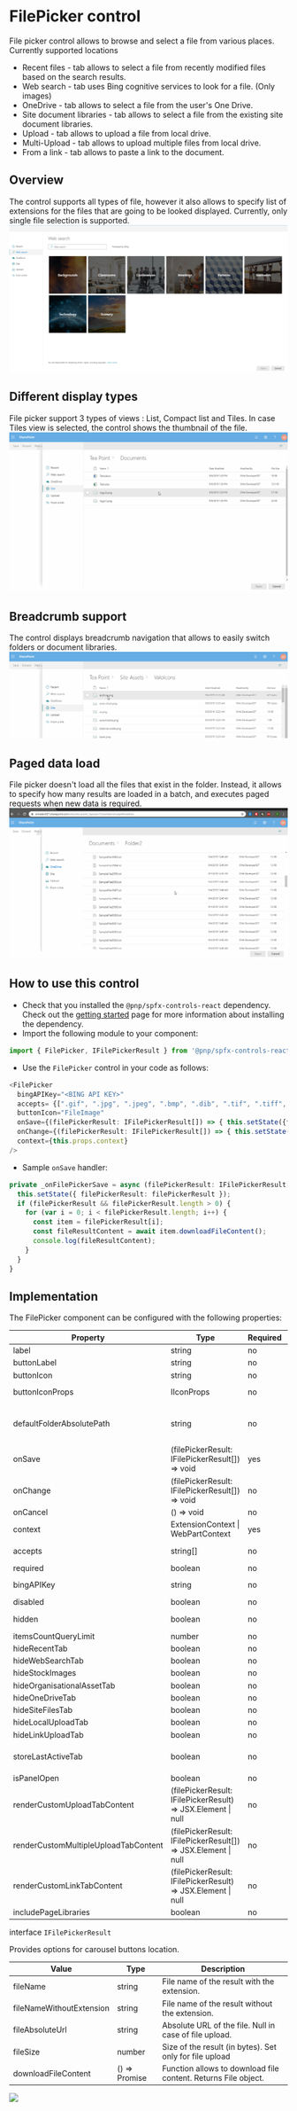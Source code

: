 # FilePicker control

File picker control allows to browse and select a file from various places.
Currently supported locations
- Recent files - tab allows to select a file from recently modified files based on the search results.
- Web search - tab uses Bing cognitive services to look for a file. (Only images)
- OneDrive - tab allows to select a file from the user's One Drive.
- Site document libraries - tab allows to select a file from the existing site document libraries.
- Upload - tab allows to upload a file from local drive.
- Multi-Upload - tab allows to upload multiple files from local drive.
- From a link - tab allows to paste a link to the document.

## Overview
The control supports all types of file, however it also allows to specify list of extensions for the files that are going to be looked displayed. Currently, only single file selection is supported. 
![File Picker overview](../assets/FilePickerOverview.png)


## Different display types
File picker support 3 types of views : List, Compact list and Tiles. In case Tiles view is selected, the control shows the thumbnail of the file.
![File Picker views](../assets/FilePickerViews.gif)


## Breadcrumb support
The control displays breadcrumb navigation that allows to easily switch folders or document libraries.
![File Picker breadcrumb](../assets/FilePickerBreadcrumb.gif)

## Paged data load
File picker doesn't load all the files that exist in the folder. Instead, it allows to specify how many results are loaded in a batch, and executes paged requests when new data is required.
![File Picker paged data load](../assets/FilePickerPaging.gif)


## How to use this control

- Check that you installed the `@pnp/spfx-controls-react` dependency. Check out the [getting started](../../#getting-started) page for more information about installing the dependency.
- Import the following module to your component:

```TypeScript
import { FilePicker, IFilePickerResult } from '@pnp/spfx-controls-react/lib/FilePicker';
```

- Use the `FilePicker` control in your code as follows:

```TypeScript
<FilePicker
  bingAPIKey="<BING API KEY>"
  accepts= {[".gif", ".jpg", ".jpeg", ".bmp", ".dib", ".tif", ".tiff", ".ico", ".png", ".jxr", ".svg"]}
  buttonIcon="FileImage"
  onSave={(filePickerResult: IFilePickerResult[]) => { this.setState({filePickerResult }) }}
  onChange={(filePickerResult: IFilePickerResult[]) => { this.setState({filePickerResult }) }}
  context={this.props.context}
/>
```

- Sample `onSave` handler:

```TypeScript
private _onFilePickerSave = async (filePickerResult: IFilePickerResult[]) => {
  this.setState({ filePickerResult: filePickerResult });
  if (filePickerResult && filePickerResult.length > 0) {
    for (var i = 0; i < filePickerResult.length; i++) {
      const item = filePickerResult[i];
      const fileResultContent = await item.downloadFileContent();
      console.log(fileResultContent);
    }
  }
}
```

## Implementation

The FilePicker component can be configured with the following properties:

| Property | Type | Required | Description |
| ---- | ---- | ---- | ---- |
| label | string | no | Specifies the text describing the file picker. |
| buttonLabel | string | no | Specifies the label of the file picker button. |
| buttonIcon | string | no | In case it is provided the file picker will be rendered as an action button. |
| buttonIconProps | IIconProps | no | In case it is provided the file picker will be rendered as an Icon the and all can define Properties for Icon  |
| defaultFolderAbsolutePath | string | no | Optional string parameter to set a default active folder/library for the SiteFilesTab. E.g. `"https://contoso.sharepoint.com/teams/siteName/documentLibrary/Folder 1/SubFolder 1"`  |
| onSave | (filePickerResult: IFilePickerResult[]) => void | yes | Handler when the file has been selected and picker has been closed. |
| onChange | (filePickerResult: IFilePickerResult[]) => void | no | Handler when the file selection has been changed. |
| onCancel | () => void | no | Handler when file picker has been cancelled. |
| context | ExtensionContext \| WebPartContext | yes | Current context. |
| accepts | string[] | no | Array of strings containing allowed files extensions. E.g. [".gif", ".jpg", ".jpeg", ".bmp", ".dib", ".tif", ".tiff", ".ico", ".png", ".jxr", ".svg"] |
| required | boolean | no | Sets the label to inform that the value is required. |
| bingAPIKey | string | no | Used to execute WebSearch. If not provided SearchTab will not be available. |
| disabled | boolean | no | Specifies if the picker button is disabled |
| hidden | boolean | no | Specifies if the picker button is hidden (if hidden, panel visibility can still be controlled with isPanelOpen) |
| itemsCountQueryLimit | number | no | Number of items to obtain when executing REST queries. Default 100. |
| hideRecentTab | boolean | no | Specifies if RecentTab should be hidden. |
| hideWebSearchTab | boolean | no | Specifies if WebSearchTab should be hidden. |
| hideStockImages | boolean | no | Specifies if StockImagesTab should be hidden. |
| hideOrganisationalAssetTab | boolean | no | Specifies if OrganisationalAssetTab should be hidden. |
| hideOneDriveTab | boolean | no | Specifies if OneDriveTab should be hidden. |
| hideSiteFilesTab | boolean | no | Specifies if SiteFilesTab should be hidden. |
| hideLocalUploadTab | boolean | no | Specifies if LocalUploadTab should be hidden. |
| hideLinkUploadTab | boolean | no | Specifies if LinkUploadTab should be hidden. |
| storeLastActiveTab | boolean | no | Specifies if last active tab will be stored after the Upload panel has been closed. Note: the value of selected tab is stored in the queryString hash. Default `true` |
| isPanelOpen | boolean | no | Specifies if the file picker panel is open by default or not |
| renderCustomUploadTabContent | (filePickerResult: IFilePickerResult) => JSX.Element \| null | no | Optional renderer to add custom user-defined fields to "Upload" tab |
| renderCustomMultipleUploadTabContent | (filePickerResult: IFilePickerResult[]) => JSX.Element \| null | no | Optional renderer to add custom user-defined fields to "Multi-Upload" tab |
| renderCustomLinkTabContent | (filePickerResult: IFilePickerResult) => JSX.Element \| null | no | Optional renderer to add custom user-defined fields to "Link" tab |
| includePageLibraries | boolean | no | Specifies if Site Pages library to be visible on Sites tab |

interface `IFilePickerResult`

Provides options for carousel buttons location.

| Value | Type | Description |
| ---- | ---- | ---- |
| fileName | string | File name of the result with the extension. |
| fileNameWithoutExtension | string | File name of the result without the extension. |
| fileAbsoluteUrl | string | Absolute URL of the file. Null in case of file upload. |
| fileSize | number | Size of the result (in bytes). Set only for file upload |
| downloadFileContent | () => Promise<File> | Function allows to download file content. Returns File object. |


![](https://telemetry.sharepointpnp.com/sp-dev-fx-controls-react/filePicker/FilePicker)
